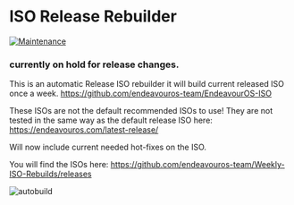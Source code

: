 # ISO Release Rebuilder

[![Maintenance](https://img.shields.io/maintenance/yes/2023.svg)]()

### currently on hold for release changes.

This is an automatic Release ISO rebuilder it will build current released ISO once a week.
https://github.com/endeavouros-team/EndeavourOS-ISO

These ISOs are not the default recommended ISOs to use! 
They are not tested in the same way as the default release ISO here:
https://endeavouros.com/latest-release/

Will now include current needed hot-fixes on the ISO.

You will find the ISOs here:
https://github.com/endeavouros-team/Weekly-ISO-Rebuilds/releases

![autobuild](https://img.shields.io/github/v/release/endeavouros-team/Weekly-ISO-Rebuilds?logo=github)
